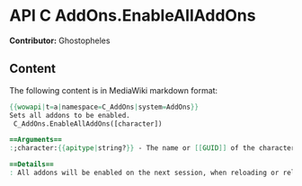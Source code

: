 # API C AddOns.EnableAllAddOns

**Contributor:** Ghostopheles

## Content

The following content is in MediaWiki markdown format:

```mediawiki
{{wowapi|t=a|namespace=C_AddOns|system=AddOns}}
Sets all addons to be enabled.
 C_AddOns.EnableAllAddOns([character])

==Arguments==
:;character:{{apitype|string?}} - The name or [[GUID]] of the character, excluding the realm name. If omitted, enables all addons for all characters.

==Details==
: All addons will be enabled on the next session, when reloading or relogging.
```